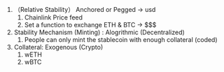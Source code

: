 1. （Relative Stability） Anchored or Pegged -> usd
    1. Chainlink Price feed
    2. Set a function to exchange ETH & BTC -> $$$
2.  Stability Mechanism (Minting) : Alogrithmic (Decentralized)
    1. People can only mint the stablecoin with enough collateral (coded)
3.  Collateral: Exogenous (Crypto)
    1. wETH
    2. wBTC